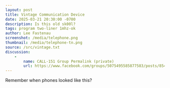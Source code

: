 ```yaml
---
layout: post
title: Vintage Communication Device
date: 2025-03-21 20:30:00 -0700
description: Is this old sk00l?
tags: program two-liner 1mhz-ok
author: Lee Fastenau
screenshot: /media/telephone.png
thumbnail: /media/telephone-tn.png
source: /src/vintage.txt
discussion:
    -
        name: CALL-151 Group Permalink (private)
        url: https://www.facebook.com/groups/5075495585877583/posts/8541473969279710/
---
```


Remember when phones looked like this?
